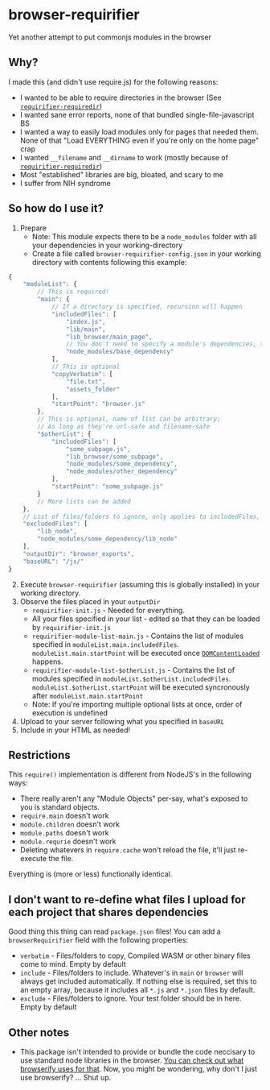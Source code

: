 # browser-requirifier

Yet another attempt to put commonjs modules in the browser

## Why?

I made this (and didn't use require.js) for the following reasons:

* I wanted to be able to require directories in the browser (See [`requirifier-requiredir`](https://github.com/ARitz-Cracker/requirifier-requiredir))
* I wanted sane error reports, none of that bundled single-file-javascript BS
* I wanted a way to easily load modules only for pages that needed them. None of that "Load EVERYTHING even if you're only on the home page" crap
* I wanted `__filename` and `__dirname` to work (mostly because of [`requirifier-requiredir`](https://github.com/ARitz-Cracker/requirifier-requiredir))
* Most "established" libraries are big, bloated, and scary to me
* I suffer from NIH syndrome

## So how do I use it?

1. Prepare
    * Note: This module expects there to be a `node_modules` folder with all your dependencies in your working-directory
    * Create a file called `browser-requirifier-config.json` in your working directory with contents following this example:
```js
{
	"moduleList": {
		// This is required!
		"main": {
			// If a directory is specified, recursion will happen
			"includedFiles": [
				"index.js",
				"lib/main",
				"lib_browser/main_page",
				// You don't need to specify a module's dependencies, that'll happen automatically. But you have to specify YOUR dependencies
				"node_modules/base_dependency"
			],
			// This is optional
			"copyVerbatim": [
				"file.txt",
				"assets_folder"
			],
			"startPoint": "browser.js"
		},
		// This is optional, name of list can be arbitrary;
		// As long as they're url-safe and filename-safe
		"$otherList": {
			"includedFiles": [
				"some_subpage.js",
				"lib_browser/some_subpage",
				"node_modules/some_dependency",
				"node_modules/other_dependency"
			],
			"startPoint": "some_subpage.js"
		}
		// More lists can be added
	},
	// List of files/folders to ignore, only applies to includedFiles, not copyVerbatim
	"excludedFiles": [
		"lib_node",
		"node_modules/some_dependency/lib_node"
	],
	"outputDir": "browser_exports",
	"baseURL": "/js/"
}
```
2. Execute `browser-requirifier` (assuming this is globally installed) in your working directory.
3. Observe the files placed in your `outputDir`
    * `requirifier-init.js` - Needed for everything.
	* All your files specified in your list - edited so that they can be loaded by `requirifier-init.js`
	* `requirifier-module-list-main.js` - Contains the list of modules specified in `moduleList.main.includedFiles`. `moduleList.main.startPoint` will be executed once [`DOMContentLoaded`](https://developer.mozilla.org/en-US/docs/Web/API/Window/DOMContentLoaded_event) happens.
	* `requirifier-module-list-$otherList.js` - Contains the list of modules specified in `moduleList.$otherList.includedFiles`. `moduleList.$otherList.startPoint` will be executed syncronously after `moduleList.main.startPoint`
	* Note: If you're importing multiple optional lists at once, order of execution is undefined
4. Upload to your server following what you specified in `baseURL`
5. Include in your HTML as needed! 

## Restrictions

This `require()` implementation is different from NodeJS's in the following ways:
* There really aren't any "Module Objects" per-say, what's exposed to you is standard objects.
* `require.main` doesn't work
* `module.children` doesn't work
* `module.paths` doesn't work
* `module.requrie` doesn't work
* Deleting whatevers in `require.cache` won't reload the file, it'll just re-execute the file.

Everything is (more or less) functionally identical.

## I don't want to re-define what files I upload for each project that shares dependencies

Good thing this thing can read `package.json` files! You can add a `browserRequirifier` field with the following properties:
* `verbatim` - Files/folders to copy, Compiled WASM or other binary files come to mind. Empty by default
* `include` - Files/folders to include. Whatever's in `main` or `browser` will always get included automatically. If nothing else is required, set this to an empty array, because it includes all `*.js` and `*.json` files by default.
* `exclude` - Files/folders to ignore. Your test folder should be in here. Empty by default

## Other notes

* This package isn't intended to provide or bundle the code neccisary to use standard node libraries in the browser. [You can check out what browserify uses for that](https://github.com/browserify/browserify#compatibility). Now, you might be wondering, why don't I just use browserify? ... Shut up.
